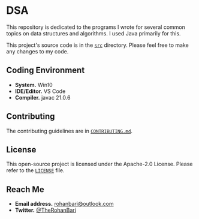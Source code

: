 # DSA

This repository is dedicated to the programs I wrote for several common topics
on data structures and algorithms. I used Java primarily for this.

This project's source code is in the [`src`](./src) directory.
Please feel free to make any changes to my code.

## Coding Environment

- **System.** Win10
- **IDE/Editor.** VS Code
- **Compiler.** javac 21.0.6

## Contributing

The contributing guidelines are
in [`CONTRIBUTING.md`](./CONTRIBUTING.md).

## License

This open-source project is licensed under the Apache-2.0 License.
Please refer to the [`LICENSE`](./LICENSE) file.

## Reach Me

- **Email address.** rohanbari@outlook.com
- **Twitter.** [@TheRohanBari](https://twitter.com/TheRohanBari)
